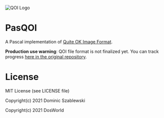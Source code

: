 ![QOI Logo](https://qoiformat.org/qoi-logo.svg)
# PasQOI

A Pascal implementation of [Quite OK Image Format](https://github.com/phoboslab/qoi).

**Production use warning**: QOI file format is not finalized yet. You can track progress [here in the original repository](https://github.com/phoboslab/qoi/issues/48).

# License

MIT License (see LICENSE file)

Copyright(c) 2021 Dominic Szablewski

Copyright(c) 2021 DosWorld
